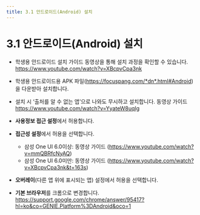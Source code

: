 ```yaml
---
title: 3.1 안드로이드(Android) 설치
---
```

# 3.1 안드로이드(Android) 설치

* 학생용 안드로이드 설치 가이드 동영상을 통해 설치 과정을 확인할 수 있습니다.
  https://www.youtube.com/watch?v=XBcpvCpa3nk
* 학생용 안드로이드용 APK 파일(https://focuspang.com/*dn*.html#Android)을 다운받아 설치합니다. 
* 설치 시 ‘출처를 알 수 없는 앱’으로 나와도 무시하고 설치합니다. 
  동영상 가이드 https://www.youtube.com/watch?v=YyateW8uqIg
* **사용정보 접근 설정**에서 허용합니다.
* **접근성 설정**에서 허용을 선택합니다.

  * 삼성 One UI 6.0이상: 동영상 가이드 (https://www.youtube.com/watch?v=mmQBRfcNyAQ)
  * 삼성 One UI 6.0미만: 동영상 가이드 (https://www.youtube.com/watch?v=XBcpvCpa3nk&t=163s)
* **오버레이**(다른 앱 위에 표시되는 앱) 설정에서 허용을 선택합니다. 
* **기본 브라우저**를 크롬으로 변경합니다.
  https://support.google.com/chrome/answer/95417?hl=ko&co=GENIE.Platform%3DAndroid&oco=1
